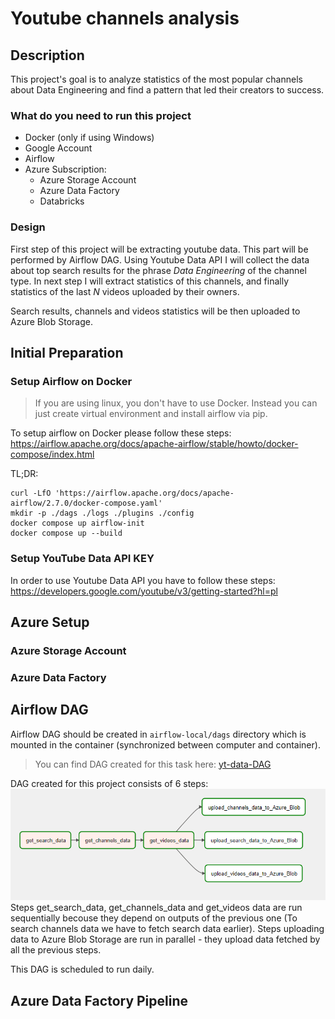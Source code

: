 # Youtube channels analysis

## Description
This project's goal is to analyze statistics of the most popular channels about Data Engineering and find a pattern that led their creators to success.

### What do you need to run this project
- Docker (only if using Windows)
- Google Account
- Airflow
- Azure Subscription:
  - Azure Storage Account
  - Azure Data Factory
  - Databricks

### Design

First step of this project will be extracting youtube data. This part will be performed by Airflow DAG. Using Youtube Data API I will collect the data about top search results for the phrase *Data Engineering* of the channel type.
In next step I will extract statistics of this channels, and finally statistics of the last *N* videos uploaded by their owners.

Search results, channels and videos statistics will be then uploaded to Azure Blob Storage.




## Initial Preparation 
### Setup Airflow on Docker
>If you are using linux, you don't have to use Docker. Instead you can just create virtual environment and install airflow via pip.

To setup airflow on Docker please follow these steps: https://airflow.apache.org/docs/apache-airflow/stable/howto/docker-compose/index.html

TL;DR:

```
curl -LfO 'https://airflow.apache.org/docs/apache-airflow/2.7.0/docker-compose.yaml'
mkdir -p ./dags ./logs ./plugins ./config
docker compose up airflow-init
docker compose up --build
```

### Setup YouTube Data API KEY
In order to use Youtube Data API you have to follow these steps: https://developers.google.com/youtube/v3/getting-started?hl=pl


## Azure Setup
### Azure Storage Account
### Azure Data Factory

## Airflow DAG
Airflow DAG should be created in `airflow-local/dags` directory which is mounted in the container (synchronized between computer and container).

>You can find DAG created for this task here: [yt-data-DAG](airflow-local\dags\yt-api.py)

DAG created for this project consists of 6 steps:
![yt-dag-image](images\airflow_DAG.png)
Steps get_search_data, get_channels_data and get_videos data are run sequentially becouse they depend on outputs of the previous one (To search channels data we have to fetch search data earlier).
Steps uploading data to Azure Blob Storage are run in parallel - they upload data fetched by all the previous steps.

This DAG is scheduled to run daily.

## Azure Data Factory Pipeline


